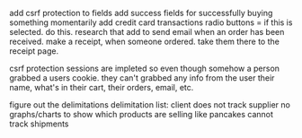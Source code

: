 add csrf protection to fields
add success fields for successfully buying something
momentarily add credit card transactions
radio buttons = if this is selected. do this. research that
add to send email when an order has been received.
make a receipt, when someone ordered. take them there to the receipt page.

csrf protection
sessions are impleted so even though somehow a person grabbed a users cookie.
they can't grabbed any info from the user their name, what's in their cart, their orders, email, etc.

figure out the delimitations
delimitation list:
client does not track supplier
no graphs/charts to show which products are selling like pancakes
cannot track shipments
